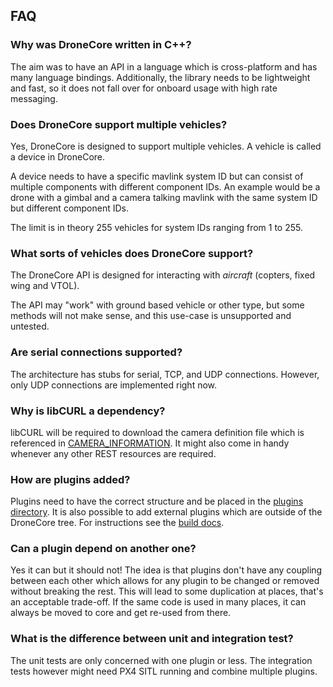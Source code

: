 ## FAQ

### Why was DroneCore written in C++?

The aim was to have an API in a language which is cross-platform and has many language bindings. Additionally, the library needs to be lightweight and fast, so it does not fall over for onboard usage with high rate messaging.

### Does DroneCore support multiple vehicles?

Yes, DroneCore is designed to support multiple vehicles. A vehicle is called a device in DroneCore.

A device needs to have a specific mavlink system ID but can consist of multiple components with different component IDs. An example would be a drone with a gimbal and a camera talking mavlink with the same system ID but different component IDs.

The limit is in theory 255 vehicles for system IDs ranging from 1 to 255.

### What sorts of vehicles does DroneCore support?

The DroneCore API is designed for interacting with *aircraft* (copters, fixed wing and VTOL).

The API may "work" with ground based vehicle or other type, but some methods will not make sense, and this use-case is unsupported and untested.

### Are serial connections supported?

The architecture has stubs for serial, TCP, and UDP connections. However, only UDP connections are implemented right now.

### Why is libCURL a dependency?

libCURL will be required to download the camera definition file which is referenced in [CAMERA_INFORMATION](http://mavlink.org/messages/common#CAMERA_INFORMATION). It might also come in handy whenever any other REST resources are required.

### How are plugins added?

Plugins need to have the correct structure and be placed in the [plugins directory](https://github.com/dronecore/DroneCore/tree/master/plugins). It is also possible to add external plugins which are outside of the DroneCore tree. For instructions see the [build docs](../contributing/build.md#build-with-external-directory-for-plugins-and-custom-integration_tests).

### Can a plugin depend on another one?

Yes it can but it should not! The idea is that plugins don't have any coupling between each other which allows for any plugin to be changed or removed without breaking the rest. This will lead to some duplication at places, that's an acceptable trade-off. If the same code is used in many places, it can always be moved to core and get re-used from there.


### What is the difference between unit and integration test?

The unit tests are only concerned with one plugin or less. The integration tests however might need PX4 SITL running and combine multiple plugins.
